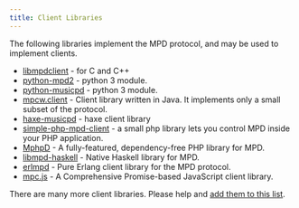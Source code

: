 ```yaml
---
title: Client Libraries
---
```


The following libraries implement the MPD protocol, and may be used to
implement clients.

- [libmpdclient](libmpdclient/) - for C and C++
- [python-mpd2](python-mpd2/) - python 3 module.
- [python-musicpd](python-musicpd) - python 3 module.
- [mpcw.client](https://github.com/20centaurifux/mpcw.client) -  Client library written in Java. It implements only a small subset of the protocol.
- [haxe-musicpd](haxe-musicpd) - haxe client library
- [simple-php-mpd-client](https://packagist.org/packages/kolbasyatin/php-mpd-client) - a small php library lets you control MPD inside your PHP application.
- [MphpD](https://github.com/FloFaber/MphpD) - A fully-featured, dependency-free PHP library for MPD.
- [libmpd-haskell](https://hackage.haskell.org/package/libmpd) - Native Haskell library for MPD.
- [erlmpd](https://masysma.net/32/erlmpd.xhtml) - Pure Erlang client library for the MPD protocol.
- [mpc.js](https://github.com/hbenl/mpc-js-core) - A Comprehensive Promise-based JavaScript client library.

There are many more client libraries.  Please help and
[add them to this list](https://github.com/MusicPlayerDaemon/website).
